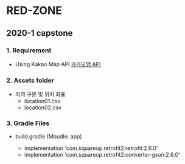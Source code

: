 # RED-ZONE
## 2020-1 capstone

### 1. Requirement

* Using Kakao Map API
[카카오맵 API](https://apis.map.kakao.com/)

### 2. Assets folder

* 지역 구분 및 위치 좌표
	* location01.csv
	* location02.csv

### 3. Gradle Files

* build.gradle (Moudle: app)

	* implementation 'com.squareup.retrofit2:retrofit:2.6.0'
	* implementation 'com.squareup.retrofit2:converter-gson:2.6.0'
